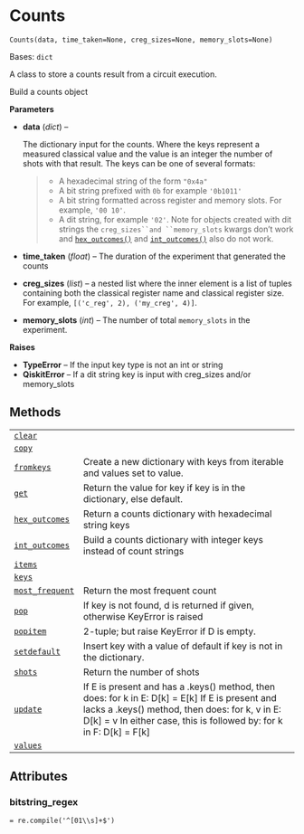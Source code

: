 # Counts

<span id="undefined" />

`Counts(data, time_taken=None, creg_sizes=None, memory_slots=None)`

Bases: `dict`

A class to store a counts result from a circuit execution.

Build a counts object

**Parameters**

*   **data** (*dict*) –

    The dictionary input for the counts. Where the keys represent a measured classical value and the value is an integer the number of shots with that result. The keys can be one of several formats:

    > *   A hexadecimal string of the form `"0x4a"`
    > *   A bit string prefixed with `0b` for example `'0b1011'`
    > *   A bit string formatted across register and memory slots. For example, `'00 10'`.
    > *   A dit string, for example `'02'`. Note for objects created with dit strings the `creg_sizes``and ``memory_slots` kwargs don’t work and [`hex_outcomes()`](qiskit.result.Counts.hex_outcomes#qiskit.result.Counts.hex_outcomes "qiskit.result.Counts.hex_outcomes") and [`int_outcomes()`](qiskit.result.Counts.int_outcomes#qiskit.result.Counts.int_outcomes "qiskit.result.Counts.int_outcomes") also do not work.

*   **time\_taken** (*float*) – The duration of the experiment that generated the counts

*   **creg\_sizes** (*list*) – a nested list where the inner element is a list of tuples containing both the classical register name and classical register size. For example, `[('c_reg', 2), ('my_creg', 4)]`.

*   **memory\_slots** (*int*) – The number of total `memory_slots` in the experiment.

**Raises**

*   **TypeError** – If the input key type is not an int or string
*   **QiskitError** – If a dit string key is input with creg\_sizes and/or memory\_slots

## Methods

|                                                                                                                               |                                                                                                                                                                                                                               |
| ----------------------------------------------------------------------------------------------------------------------------- | ----------------------------------------------------------------------------------------------------------------------------------------------------------------------------------------------------------------------------- |
| [`clear`](qiskit.result.Counts.clear#qiskit.result.Counts.clear "qiskit.result.Counts.clear")                                 |                                                                                                                                                                                                                               |
| [`copy`](qiskit.result.Counts.copy#qiskit.result.Counts.copy "qiskit.result.Counts.copy")                                     |                                                                                                                                                                                                                               |
| [`fromkeys`](qiskit.result.Counts.fromkeys#qiskit.result.Counts.fromkeys "qiskit.result.Counts.fromkeys")                     | Create a new dictionary with keys from iterable and values set to value.                                                                                                                                                      |
| [`get`](qiskit.result.Counts.get#qiskit.result.Counts.get "qiskit.result.Counts.get")                                         | Return the value for key if key is in the dictionary, else default.                                                                                                                                                           |
| [`hex_outcomes`](qiskit.result.Counts.hex_outcomes#qiskit.result.Counts.hex_outcomes "qiskit.result.Counts.hex_outcomes")     | Return a counts dictionary with hexadecimal string keys                                                                                                                                                                       |
| [`int_outcomes`](qiskit.result.Counts.int_outcomes#qiskit.result.Counts.int_outcomes "qiskit.result.Counts.int_outcomes")     | Build a counts dictionary with integer keys instead of count strings                                                                                                                                                          |
| [`items`](qiskit.result.Counts.items#qiskit.result.Counts.items "qiskit.result.Counts.items")                                 |                                                                                                                                                                                                                               |
| [`keys`](qiskit.result.Counts.keys#qiskit.result.Counts.keys "qiskit.result.Counts.keys")                                     |                                                                                                                                                                                                                               |
| [`most_frequent`](qiskit.result.Counts.most_frequent#qiskit.result.Counts.most_frequent "qiskit.result.Counts.most_frequent") | Return the most frequent count                                                                                                                                                                                                |
| [`pop`](qiskit.result.Counts.pop#qiskit.result.Counts.pop "qiskit.result.Counts.pop")                                         | If key is not found, d is returned if given, otherwise KeyError is raised                                                                                                                                                     |
| [`popitem`](qiskit.result.Counts.popitem#qiskit.result.Counts.popitem "qiskit.result.Counts.popitem")                         | 2-tuple; but raise KeyError if D is empty.                                                                                                                                                                                    |
| [`setdefault`](qiskit.result.Counts.setdefault#qiskit.result.Counts.setdefault "qiskit.result.Counts.setdefault")             | Insert key with a value of default if key is not in the dictionary.                                                                                                                                                           |
| [`shots`](qiskit.result.Counts.shots#qiskit.result.Counts.shots "qiskit.result.Counts.shots")                                 | Return the number of shots                                                                                                                                                                                                    |
| [`update`](qiskit.result.Counts.update#qiskit.result.Counts.update "qiskit.result.Counts.update")                             | If E is present and has a .keys() method, then does: for k in E: D\[k] = E\[k] If E is present and lacks a .keys() method, then does: for k, v in E: D\[k] = v In either case, this is followed by: for k in F: D\[k] = F\[k] |
| [`values`](qiskit.result.Counts.values#qiskit.result.Counts.values "qiskit.result.Counts.values")                             |                                                                                                                                                                                                                               |

## Attributes

<span id="undefined" />

### bitstring\_regex

`= re.compile('^[01\\s]+$')`
